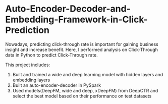 # Auto-Encoder-Decoder-and-Embedding-Framework-in-Click-Prediction

Nowadays, predicting click-through rate is important for gaining business insight and increase benefit.
Here, I performed analysis on Click-Through data in Python to predict Click-Through rate.

This project includes: 
1. Built and trained a wide and deep learning model with hidden layers and embedding layers
2. Built an auto-encoder-decoder in PySpark
3. Used models(DeepFM, wide and deep, xDeepFM) from DeepCTR and select the best model based on their performance on test datasets

